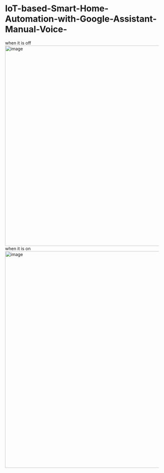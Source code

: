# IoT-based-Smart-Home-Automation-with-Google-Assistant-Manual-Voice-
when it is off
<img width="660" height="655" alt="image" src="https://github.com/user-attachments/assets/e7249748-0f3a-4ad4-8620-c6666ef07231" />
when it is on
<img width="687" height="708" alt="image" src="https://github.com/user-attachments/assets/1f0ac3a3-0b4b-43f8-8237-d409e2dbb4e6" />
